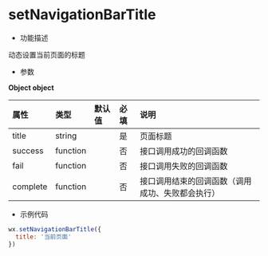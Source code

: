 # setNavigationBarTitle

- 功能描述

动态设置当前页面的标题

- 参数

**Object object**

| 属性     | 类型     | 默认值 | 必填 | 说明                                             |
| :------- | :------- | :----- | :--- | :----------------------------------------------- |
| title    | string   |        | 是   | 页面标题                                         |
| success  | function |        | 否   | 接口调用成功的回调函数                           |
| fail     | function |        | 否   | 接口调用失败的回调函数                           |
| complete | function |        | 否   | 接口调用结束的回调函数（调用成功、失败都会执行） |

- 示例代码

```js
wx.setNavigationBarTitle({
  title: '当前页面'
})
```